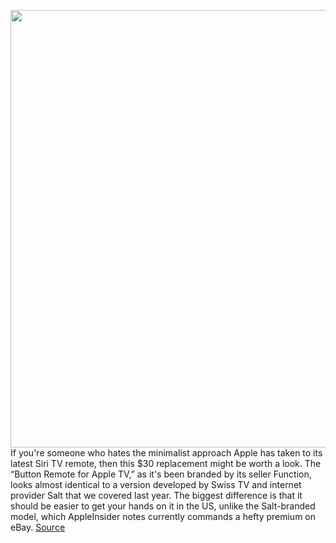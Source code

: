 <img src='https://cdn.vox-cdn.com/thumbor/_BPBDAVC_R-H2cXaHXLvdlHsHNo=/0x0:1200x800/1200x800/filters:focal(504x304:696x496)/cdn.vox-cdn.com/uploads/chorus_image/image/67085586/IMG_5268_NEW_600x.0.jpg' width='700px' /><br/>
If you're someone who hates the minimalist approach Apple has taken to its latest Siri TV remote, then this $30 replacement might be worth a look. The “Button Remote for Apple TV,” as it's been branded by its seller Function, looks almost identical to a version developed by Swiss TV and internet provider Salt that we covered last year. The biggest difference is that it should be easier to get your hands on it in the US, unlike the Salt-branded model, which AppleInsider notes currently commands a hefty premium on eBay.
<a href='https://www.theverge.com/2020/7/21/21332433/apple-tv-remote-buttons-function-salt-siri-streaming-box-controller-price'> Source <a/>